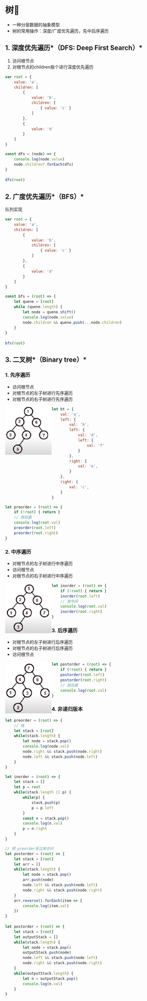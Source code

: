 # 树🌲

- 一种分层数据的抽象模型
- 树的常用操作：深度/广度优先遍历，先中后序遍历

## 1. 深度优先遍历*（DFS: Deep First Search）*

1. 访问根节点
2. 对根节点的children挨个进行深度优先遍历

```js
var root = {
    value: 'a',
    children: [
        {
            value: 'b',
            children: [
                { value: 'c' }
            ]
        },
        {
            value: 'd'
        }
    ]
}
```

```js
const dfs = (node) => {
    console.log(node.value)
    node.children?.forEach(dfs)
}

dfs(root)
```

## 2. 广度优先遍历*（BFS）*

队列实现

```js
var root = {
    value: 'a',
    children: [
        {
            value: 'b',
            children: [
                { value: 'c' }
            ]
        },
        {
            value: 'd'
        }
    ]
}

```

```js
const bfs = (root) => {
    let quene = [root]
    while (quene.length) {
        let node = quene.shift()
        console.log(node.value)
        node.children && quene.push(...node.children)
    }
}

bfs(root)
```

## 3. 二叉树*（Binary tree）*

### 1. 先序遍历

- 访问根节点
- 对根节点的左子树进行先序遍历
- 对根节点的右子树进行先序遍历

<img style="width:30%;float:left" src="https://github.com/Sunxinqiang/blog/blob/master/blogs/imgs/image-20220716122637678.png">

```js
let bt = {
    val: 'a',
    left: {
        val: 'b',
        left: {
            val: 'd',
            left: {
                val: 'f'
            }
        },
        right: {
            val: 'e',
        }
    },
    right: {
        val: 'c',
    }
}
```

```js
let preorder = (root) => {
    if (!root) { return }
  	// 放前面
    console.log(root.val)
    preorder(root.left)
    preorder(root.right)
}
```

### 2. 中序遍历

- 对根节点的左子树进行中序遍历
- 访问根节点
- 对根节点的右子树进行中序遍历

<img style="width:30%;float:left" src="https://github.com/Sunxinqiang/blog/blob/master/blogs/imgs/image-20220716120711925.png">

```js
let inorder = (root) => {
    if (!root) { return }
    inorder(root.left)
  	// 放中间
    console.log(root.val)
    inorder(root.right)
}
```

### 3. 后序遍历

- 对根节点的左子树进行后序遍历
- 对根节点的右子树进行后序遍历
- 访问根节点

<img style="width:30%;float:left" src="https://github.com/Sunxinqiang/blog/blob/master/blogs/imgs/image-20220716121500855.png">

```js
let postorder = (root) => {
    if (!root) { return }
    postorder(root.left)
    postorder(root.right)
  	// 放后面
    console.log(root.val)
}
```

### 4. 非递归版本

```js
let preorder = (root) => {
  	// 栈
    let stack = [root]
    while(stack.length) {
        let node = stack.pop()
        console.log(node.val)
        node.right && stack.push(node.right)
        node.left && stack.push(node.left)
    }
}
```

```js
let inorder = (root) => {
    let stack = []
    let p = root
    while(stack.length || p) {
        while(p) {
            stack.push(p)
            p = p.left
        }
        const n = stack.pop()
        console.log(n.val)
        p = n.right
    }
}
```

```js
// 把 preorder反过来访问
let postorder = (root) => {
    let stack = [root]
    let arr = []
    while(stack.length) {
        let node = stack.pop()
        arr.push(node)
        node.left && stack.push(node.left)
        node.right && stack.push(node.right)
    }
    arr.reverse().forEach(item => {
        console.log(item.val)
    })
}

let postorder = (root) => {
    let stack = [root]
    let outputStack = []
    while(stack.length) {
        let node = stack.pop()
        outputStack.push(node)
        node.left && stack.push(node.left)
        node.right && stack.push(node.right)
    }
    while(outputStack.length) {
        let n = outputStack.pop()
        console.log(n.val)
    }
}
```

